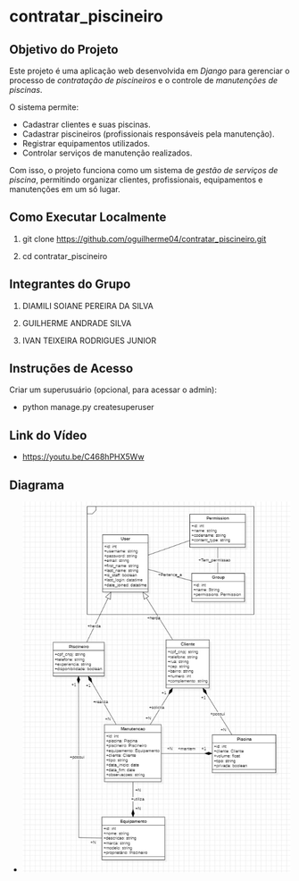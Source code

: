 # contratar_piscineiro

## Objetivo do Projeto
Este projeto é uma aplicação web desenvolvida em *Django* para gerenciar o processo de *contratação de piscineiros* e o controle de *manutenções de piscinas*.  

O sistema permite:  
- Cadastrar clientes e suas piscinas.  
- Cadastrar piscineiros (profissionais responsáveis pela manutenção).  
- Registrar equipamentos utilizados.  
- Controlar serviços de manutenção realizados.  

Com isso, o projeto funciona como um sistema de *gestão de serviços de piscina*, permitindo organizar clientes, profissionais, equipamentos e manutenções em um só lugar.

## Como Executar Localmente
1. git clone https://github.com/oguilherme04/contratar_piscineiro.git

2. cd contratar_piscineiro

## Integrantes do Grupo
1. DIAMILI SOIANE PEREIRA DA SILVA

2. GUILHERME ANDRADE SILVA

3. IVAN TEIXEIRA RODRIGUES JUNIOR

## Instruções de Acesso
Criar um superusuário (opcional, para acessar o admin):
 - python manage.py createsuperuser

## Link do Vídeo
 - https://youtu.be/C468hPHX5Ww

## Diagrama
 - ![Diagrama](diagrama.jpeg)
